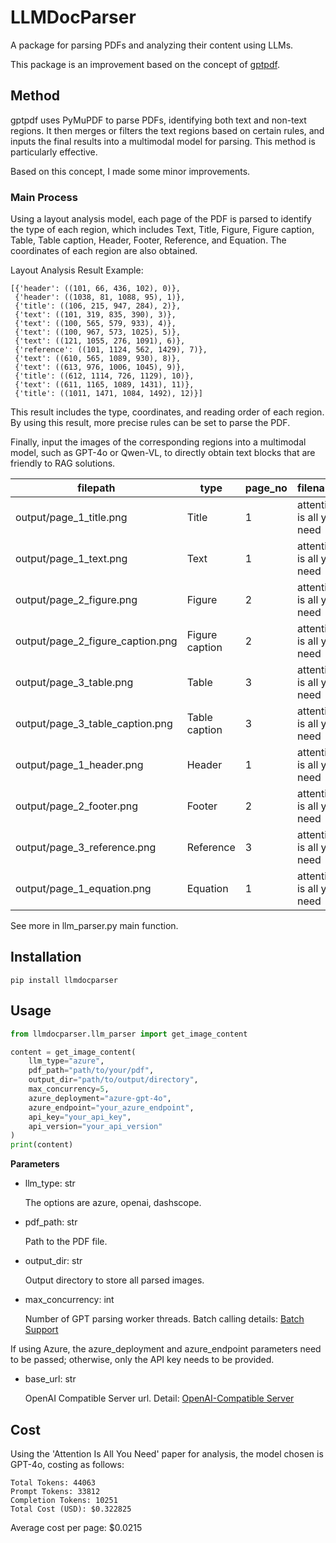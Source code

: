 # LLMDocParser

A package for parsing PDFs and analyzing their content using LLMs.

This package is an improvement based on the concept of [gptpdf](https://github.com/CosmosShadow/gptpdf/tree/main).

## Method
gptpdf uses PyMuPDF to parse PDFs, identifying both text and non-text regions. It then merges or filters the text regions based on certain rules, and inputs the final results into a multimodal model for parsing. This method is particularly effective.

Based on this concept, I made some minor improvements.

### Main Process
Using a layout analysis model, each page of the PDF is parsed to identify the type of each region, which includes Text, Title, Figure, Figure caption, Table, Table caption, Header, Footer, Reference, and Equation. The coordinates of each region are also obtained.

Layout Analysis Result Example:
```
[{'header': ((101, 66, 436, 102), 0)},
 {'header': ((1038, 81, 1088, 95), 1)},
 {'title': ((106, 215, 947, 284), 2)},
 {'text': ((101, 319, 835, 390), 3)},
 {'text': ((100, 565, 579, 933), 4)},
 {'text': ((100, 967, 573, 1025), 5)},
 {'text': ((121, 1055, 276, 1091), 6)},
 {'reference': ((101, 1124, 562, 1429), 7)},
 {'text': ((610, 565, 1089, 930), 8)},
 {'text': ((613, 976, 1006, 1045), 9)},
 {'title': ((612, 1114, 726, 1129), 10)},
 {'text': ((611, 1165, 1089, 1431), 11)},
 {'title': ((1011, 1471, 1084, 1492), 12)}]
```
This result includes the type, coordinates, and reading order of each region. By using this result, more precise rules can be set to parse the PDF.

Finally, input the images of the corresponding regions into a multimodal model, such as GPT-4o or Qwen-VL, to directly obtain text blocks that are friendly to RAG solutions.

| filepath                                  | type            | page_no | filename                  | content               |
|-------------------------------------------|-----------------|---------|---------------------------|-----------------------|
| output/page_1_title.png                   | Title           | 1       | attention is all you need | [Text Block 1]        |
| output/page_1_text.png                    | Text            | 1       | attention is all you need | [Text Block 2]        |
| output/page_2_figure.png                  | Figure          | 2       | attention is all you need | [Text Block 3]        |
| output/page_2_figure_caption.png          | Figure caption  | 2       | attention is all you need | [Text Block 4]        |
| output/page_3_table.png                   | Table           | 3       | attention is all you need | [Text Block 5]        |
| output/page_3_table_caption.png           | Table caption   | 3       | attention is all you need | [Text Block 6]        |
| output/page_1_header.png                  | Header          | 1       | attention is all you need | [Text Block 7]        |
| output/page_2_footer.png                  | Footer          | 2       | attention is all you need | [Text Block 8]        |
| output/page_3_reference.png               | Reference       | 3       | attention is all you need | [Text Block 9]        |
| output/page_1_equation.png                | Equation        | 1       | attention is all you need | [Text Block 10]       |

See more in llm_parser.py main function.

## Installation

```commandline
pip install llmdocparser
```

## Usage

```python
from llmdocparser.llm_parser import get_image_content

content = get_image_content(
    llm_type="azure",
    pdf_path="path/to/your/pdf",
    output_dir="path/to/output/directory",
    max_concurrency=5,
    azure_deployment="azure-gpt-4o",
    azure_endpoint="your_azure_endpoint",
    api_key="your_api_key",
    api_version="your_api_version"
)
print(content)
```

**Parameters**

* llm_type: str
  
  The options are azure, openai, dashscope.
* pdf_path: str
  
  Path to the PDF file.
* output_dir: str
  
  Output directory to store all parsed images.

* max_concurrency: int
  
  Number of GPT parsing worker threads. Batch calling details: [Batch Support](https://python.langchain.com/v0.2/docs/integrations/llms/#features-natively-supported)

If using Azure, the azure_deployment and azure_endpoint parameters need to be passed; otherwise, only the API key needs to be provided.

* base_url: str
  
  OpenAI Compatible Server url. Detail: [OpenAI-Compatible Server](https://python.langchain.com/v0.2/docs/integrations/llms/vllm/#openai-compatible-server)

## Cost

Using the 'Attention Is All You Need' paper for analysis, the model chosen is GPT-4o, costing as follows:
```
Total Tokens: 44063
Prompt Tokens: 33812
Completion Tokens: 10251
Total Cost (USD): $0.322825
```
Average cost per page: $0.0215

